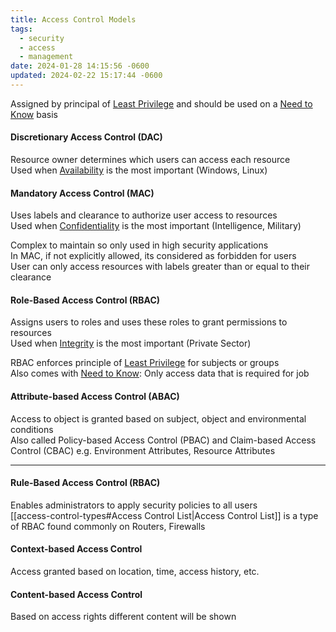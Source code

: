```yaml
---
title: Access Control Models
tags:
  - security
  - access
  - management
date: 2024-01-28 14:15:56 -0600
updated: 2024-02-22 15:17:44 -0600
---
```


Assigned by principal of <u>Least Privilege</u> and should be used on a <u>Need to Know</u> basis

#### Discretionary Access Control (DAC)
Resource owner determines which users can access each resource  
Used when <u>Availability</u> is the most important (Windows, Linux)

#### Mandatory Access Control (MAC)
Uses labels and clearance to authorize user access to resources  
Used when <u>Confidentiality</u> is the most important (Intelligence, Military)  

Complex to maintain so only used in high security applications  
In MAC, if not explicitly allowed, its considered as forbidden for users  
User can only access resources with labels greater than or equal to their clearance

#### Role-Based Access Control (RBAC)
Assigns users to roles and uses these roles to grant permissions to resources  
Used when <u>Integrity</u> is the most important (Private Sector)  

RBAC enforces principle of <u>Least Privilege</u> for subjects or groups  
Also comes with <u>Need to Know</u>: Only access data that is required for job

#### Attribute-based Access Control (ABAC)
Access to object is granted based on subject, object and environmental conditions  
Also called Policy-based Access Control (PBAC) and Claim-based Access Control (CBAC)
e.g. Environment Attributes, Resource Attributes

---

#### Rule-Based Access Control (RBAC)
Enables administrators to apply security policies to all users  
[[access-control-types#Access Control List|Access Control List]] is a type of RBAC found commonly on Routers, Firewalls

#### Context-based Access Control
Access granted based on location, time, access history, etc.

#### Content-based Access Control  
Based on access rights different content will be shown

